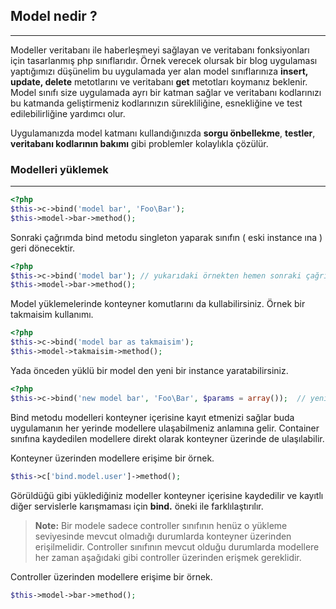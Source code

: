 

## Model nedir ?

------

Modeller veritabanı ile haberleşmeyi sağlayan ve veritabanı fonksiyonları için tasarlanmış php sınıflarıdır. Örnek verecek olursak bir blog uygulaması yaptığımızı düşünelim bu uygulamada yer alan model sınıflarınıza <b>insert, update, delete</b> metotlarını ve veritabanı <b>get</b> metotları koymanız beklenir. Model sınıfı size uygulamada ayrı bir katman sağlar ve veritabanı kodlarınızı bu katmanda geliştirmeniz kodlarınızın sürekliliğine, esnekliğine ve test edilebilirliğine yardımcı olur.

Uygulamanızda model katmanı kullandığınızda <b>sorgu önbellekme</b>, <b>testler</b>, <b>veritabanı kodlarının bakımı</b> gibi problemler kolaylıkla çözülür.

### Modelleri yüklemek

------

```php
<?php
$this->c->bind('model bar', 'Foo\Bar');
$this->model->bar->method();
```
Sonraki çağrımda bind metodu singleton yaparak sınıfın ( eski instance ına ) geri dönecektir.

```php
<?php
$this->c->bind('model bar'); // yukarıdaki örnekten hemen sonraki çağrımda singleton
$this->model->bar->method();
```

Model yüklemelerinde konteyner komutlarını da kullabilirsiniz. Örnek bir takmaisim kullanımı.

```php
<?php
$this->c->bind('model bar as takmaisim');
$this->model->takmaisim->method();
```

Yada önceden yüklü bir model den yeni bir instance yaratabilirsiniz.

```php
<?php
$this->c->bind('new model bar', 'Foo\Bar', $params = array());  // yeni instance
```

Bind metodu modelleri konteyner içerisine kayıt etmenizi sağlar buda uygulamanın her yerinde modellere ulaşabilmeniz anlamına gelir. Container sınıfına kaydedilen modellere direkt olarak konteyner üzerinde de ulaşılabilir.

Konteyner üzerinden modellere erişime bir örnek.

```php
$this->c['bind.model.user']->method();
```

Görüldüğü gibi yüklediğiniz modeller konteyner içerisine kaydedilir ve kayıtlı diğer servislerle karışmaması için <b>bind.</b> öneki ile farklılaştırılır.

> **Note:** Bir modele sadece controller sınıfının henüz o yükleme seviyesinde mevcut olmadığı durumlarda konteyner üzerinden erişilmelidir. Controller sınıfının mevcut olduğu durumlarda modellere her zaman aşağıdaki gibi controller üzerinden erişmek gereklidir.

Controller üzerinden modellere erişime bir örnek.

```php
$this->model->bar->method();
```

